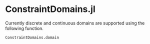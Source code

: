 # ConstraintDomains.jl

Currently discrete and continuous domains are supported using the following function. 

```@docs
ConstraintDomains.domain
```